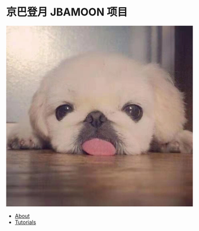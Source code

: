 # 京巴登月 JBAMOON 项目

![Random Logo](images/jb.jpg)

- [About](about.html)
- [Tutorials](tutorials.html)